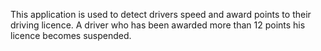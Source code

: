 This application is used to detect drivers speed and award points to their driving licence.
A driver who has been awarded more than 12 points his licence becomes suspended.

